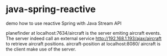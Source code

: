 # java-spring-reactive
demo how to use reactive Spring with Java Stream API


planefinder at localhost:7634/aircraft is the server emiting aircraft events.
The server indeed call an external service  http://192.168.1.193/ajax/aircraft to retrieve aircraft positions.
aircraft-position at localhost:8080/ aircraft is the client make use of the server.
